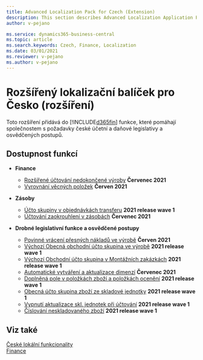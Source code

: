 ```yaml
---
title: Advanced Localization Pack for Czech (Extension) 
description: This section describes Advanced Localization Application Pack for Czech extension functionality.
author: v-pejano

ms.service: dynamics365-business-central
ms.topic: article
ms.search.keywords: Czech, Finance, Localization
ms.date: 03/01/2021
ms.reviewer: v-pejano
ms.author: v-pejano
---
```


# Rozšířený lokalizační balíček pro Česko (rozšíření)

Toto rozšíření přidává do [!INCLUDE[d365fin](../../includes/d365fin_md.md)] funkce, které pomáhají společnostem s požadavky české účetní a daňové legislativy a osvědčených postupů.

## Dostupnost funkcí

- **Finance**
  - [Rozšířené účtování nedokončené výroby](wip-extended-posting.md) **Červenec 2021**
  - [Vyrovnání věcných položek](general-ledger-entries-application.md) **Červen 2021**

- **Zásoby**
  - [Účto skupiny v objednávkách transferu](how-to-use-posting-groups-in-transfer-orders.md) **2021 release wave 1**
  - [Účtování zaokrouhlení v zásobách](how-to-setup-round-account-in-inventory.md) **Červenec 2021**

- **Drobné legislativní funkce a osvědčené postupy**
  - [Povinné vrácení přesných nákladů ve výrobě](how-to-setup-mandatory-return-exact-costs-manufacturing.md) **Červen 2021**
  - [Výchozí Obecná obchodní účto skupina ve výrobě](how-to-setup-default-bus-post-group-manufacturing.md) **2021 release wave 1**
  - [Výchozí Obchodní účto skupina v Montážních zakázkách](how-to-setup-default-bus-post-group-assembly-orders.md) **2021 release wave 1**
  - [Automatické vytváření a aktualizace dimenzí](how-to-setup-automatic-creation-and-update-dimensions.md) **Červenec 2021**
  - [Doplněná pole v položkách zboží a položkách ocenění](how-to-use-add-fields-item-entries.md) **2021 release wave 1**
  - [Obecná účto skupina zboží ze skladové jednotky](how-to-setup-gen-prod-posting-group-from-sku.md) **2021 release wave 1**
  - [Vypnutí aktualizace skl. jednotek při účtování](how-to-setup-skip-update-sku-on-posting.md) **2021 release wave 1**
  - [Číslování neskladovaného zboží](how-to-setup-nonstock-item-numbering.md) **2021 release wave 1**

## Viz také

[České lokální funkcionality](czech-local-functionality.md)  
[Finance](../../finance.md)
